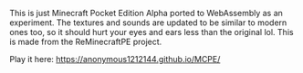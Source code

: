 This is just Minecraft Pocket Edition Alpha ported to WebAssembly as an experiment. The textures and sounds are updated to be similar to modern ones too, so it should hurt your eyes and ears less than the original lol. This is made from the ReMinecraftPE project.

Play it here: https://anonymous1212144.github.io/MCPE/

